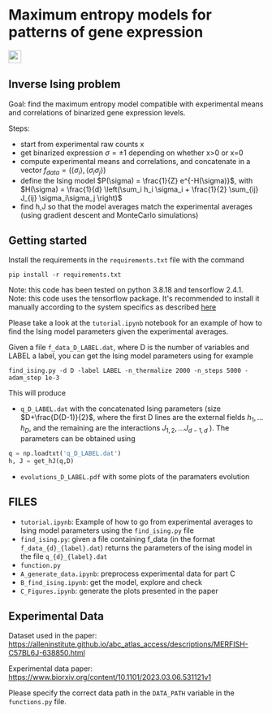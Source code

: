 # Maximum entropy models for patterns of gene expression
<a href="https://www.arxiv.org/abs/2408.08037" style='vertical-align:middle; display:inline;'><img
							src="https://img.shields.io/badge/physics.bio--ph-arXiv%3A2408.08037-B31B1B.svg" class="plain" style="height:25px;" /></a>


## Inverse Ising problem 

Goal: find the maximum entropy model compatible with experimental means and correlations of binarized gene expression levels. <br>

Steps: <br>
- start from experimental raw counts x
- get binarized expression $\sigma = \pm 1$ depending on whether x>0 or x=0
- compute experimental means and correlations, and concatenate in a vector $f_{data} = (\langle\sigma_i\rangle, \langle\sigma_i\sigma_j\rangle)$
- define the Ising model $P(\sigma) = \frac{1}{Z} e^{-H(\sigma)}$, with $H(\sigma) = \frac{1}{d} \left(\sum_i h_i \sigma_i + \frac{1}{2} \sum_{ij}  J_{ij} \sigma_i\sigma_j \right)$
- find h,J so that the model averages match the experimental averages (using gradient descent and MonteCarlo simulations)


## Getting started

Install the requirements in the `requirements.txt` file with the command

```
pip install -r requirements.txt
```

Note: this code has been tested on python 3.8.18 and tensorflow 2.4.1. <br>
Note: this code uses the tensorflow package. It's recommended to install it manually according to the system specifics as described [here](https://www.tensorflow.org/install)


Please take a look at the `tutorial.ipynb` notebook for an example of how to find the Ising model parameters given the experimental averages.


Given a file `f_data_D_LABEL.dat`, where D is the number of variables and LABEL a label, you can get the Ising model parameters using for example
```
find_ising.py -d D -label LABEL -n_thermalize 2000 -n_steps 5000 -adam_step 1e-3
```

This will produce 
-  `q_D_LABEL.dat` with the concatenated Ising parameters (size $D+\frac{D(D-1)}{2}$, where the first D lines are the external fields $h_1, \ldots h_D$,  and the remaining are the interactions $J_{1,2}, ... J_{d-1, d}$ ). The parameters can be obtained using
```python
q = np.loadtxt('q_D_LABEL.dat')
h, J = get_hJ(q,D)
```
-  `evolutions_D_LABEL.pdf` with some plots of the paramaters evolution



##  FILES
- `tutorial.ipynb`: Example of how to go from experimental averages to Ising model parameters using the `find_ising.py` file 
- `find_ising.py`: given a file containing f_data (in the format `f_data_{d}_{label}.dat`) returns the parameters of the ising model in the file `q_{d}_{label}.dat`
- `function.py`
- `A_generate_data.ipynb`: preprocess experimental data for part C
- `B_find_ising.ipynb`: get the model, explore and check
- `C_Figures.ipynb`: generate the plots presented in the paper



## Experimental Data
Dataset used in the paper: https://alleninstitute.github.io/abc_atlas_access/descriptions/MERFISH-C57BL6J-638850.html 

Experimental data paper: https://www.biorxiv.org/content/10.1101/2023.03.06.531121v1

Please specify the correct data path in the `DATA_PATH` variable in the `functions.py` file.

